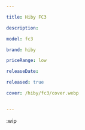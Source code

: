 ```yaml
---

title: Hiby FC3

description: 

model: fc3

brand: hiby

priceRange: low

releaseDate: 

released: true

cover: /hiby/fc3/cover.webp


---
```


:wip